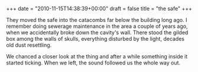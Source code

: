 +++
date = "2010-11-15T14:38:39+00:00"
draft = false
title = "the safe"
+++
<p>They moved the safe into the catacombs far below the building long ago. I remember doing sewerage maintenance in the area a couple of years ago, when we accidentally broke down the cavity's wall. There stood the gilded box among the walls of skulls, everything disturbed by the light, decades old dust resettling.</p>&#13;
<p>We chanced a closer look at the thing and after a while something inside it started ticking. When we left, the sound followed us the whole way out.</p> 
